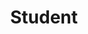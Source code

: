 ---
name: 'Erika Valenzuela'
firstname: 'Erika'
title: 'Student'
company: 'Maryville University'
image: 'assets/images/speakers/erika-valenzuela.jpg'
social:
  - name: 'instagram'
    famod: ''
    url: 'https://www.instagram.com/eevale2000/'
---
